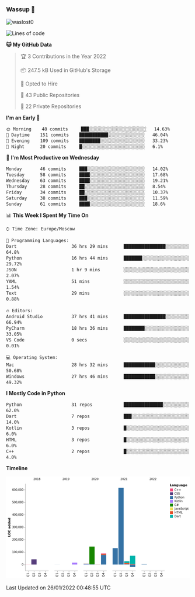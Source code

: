### Wassup 👋

<p align="left"> <img src="https://komarev.com/ghpvc/?username=waslost0" alt="waslost0" /></p>

<!--START_SECTION:waka-->
![Lines of code](https://img.shields.io/badge/From%20Hello%20World%20I%27ve%20Written-1%20Million%20lines%20of%20code-blue)

**🐱 My GitHub Data** 

> 🏆 3 Contributions in the Year 2022
 > 
> 📦 247.5 kB Used in GitHub's Storage 
 > 
> 💼 Opted to Hire
 > 
> 📜 43 Public Repositories 
 > 
> 🔑 22 Private Repositories  
 > 
**I'm an Early 🐤** 

```text
🌞 Morning    48 commits     ███░░░░░░░░░░░░░░░░░░░░░░   14.63% 
🌆 Daytime    151 commits    ███████████░░░░░░░░░░░░░░   46.04% 
🌃 Evening    109 commits    ████████░░░░░░░░░░░░░░░░░   33.23% 
🌙 Night      20 commits     █░░░░░░░░░░░░░░░░░░░░░░░░   6.1%

```
📅 **I'm Most Productive on Wednesday** 

```text
Monday       46 commits     ███░░░░░░░░░░░░░░░░░░░░░░   14.02% 
Tuesday      58 commits     ████░░░░░░░░░░░░░░░░░░░░░   17.68% 
Wednesday    63 commits     ████░░░░░░░░░░░░░░░░░░░░░   19.21% 
Thursday     28 commits     ██░░░░░░░░░░░░░░░░░░░░░░░   8.54% 
Friday       34 commits     ██░░░░░░░░░░░░░░░░░░░░░░░   10.37% 
Saturday     38 commits     ███░░░░░░░░░░░░░░░░░░░░░░   11.59% 
Sunday       61 commits     ████░░░░░░░░░░░░░░░░░░░░░   18.6%

```


📊 **This Week I Spent My Time On** 

```text
⌚︎ Time Zone: Europe/Moscow

💬 Programming Languages: 
Dart                     36 hrs 29 mins      ████████████████░░░░░░░░░   64.8% 
Python                   16 hrs 44 mins      ███████░░░░░░░░░░░░░░░░░░   29.72% 
JSON                     1 hr 9 mins         ░░░░░░░░░░░░░░░░░░░░░░░░░   2.07% 
YAML                     51 mins             ░░░░░░░░░░░░░░░░░░░░░░░░░   1.54% 
Text                     29 mins             ░░░░░░░░░░░░░░░░░░░░░░░░░   0.88%

🔥 Editors: 
Android Studio           37 hrs 41 mins      ████████████████░░░░░░░░░   66.94% 
PyCharm                  18 hrs 36 mins      ████████░░░░░░░░░░░░░░░░░   33.05% 
VS Code                  0 secs              ░░░░░░░░░░░░░░░░░░░░░░░░░   0.01%

💻 Operating System: 
Mac                      28 hrs 32 mins      ████████████░░░░░░░░░░░░░   50.68% 
Windows                  27 hrs 46 mins      ████████████░░░░░░░░░░░░░   49.32%

```

**I Mostly Code in Python** 

```text
Python                   31 repos            ███████████████░░░░░░░░░░   62.0% 
Dart                     7 repos             ███░░░░░░░░░░░░░░░░░░░░░░   14.0% 
Kotlin                   3 repos             █░░░░░░░░░░░░░░░░░░░░░░░░   6.0% 
HTML                     3 repos             █░░░░░░░░░░░░░░░░░░░░░░░░   6.0% 
C++                      2 repos             █░░░░░░░░░░░░░░░░░░░░░░░░   4.0%

```


**Timeline**

![Chart not found](https://raw.githubusercontent.com/waslost0/waslost0/master/charts/bar_graph.png) 


 Last Updated on 26/01/2022 00:48:55 UTC
<!--END_SECTION:waka-->

